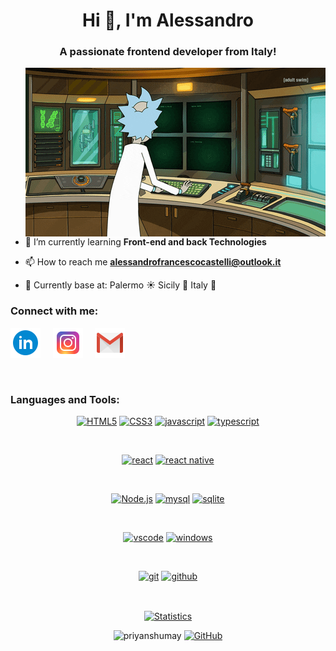 <h1 align="center">Hi 👋, I'm Alessandro</h1>
<h3 align="center">A passionate frontend developer from Italy!</h3><img align="right" alt="GIF" src="https://github.com/darshan-jain/darshan-jain/blob/master/rick.gif" />

- 🌱 I’m currently learning **Front-end and back Technologies**

- 📫 How to reach me **alessandrofrancescocastelli@outlook.it**

- 📍 Currently base at: Palermo ☀️ Sicily 🌊 Italy 🍝

<h3 align="left">Connect with me:</h3>
  <a href="https://www.linkedin.com/in/alessandro-f-castelli-5baa3a236/"><img src="https://github.com/sarthak77/sarthak77/blob/master/icons/icons8-linkedin-circled-48.png" alt="LinkedIn"></a> &nbsp; &nbsp;
  <a href="https://www.instagram.com/_alex_castel_/"><img src="https://github.com/sarthak77/sarthak77/blob/master/icons/icons8-instagram-48.png" alt="Instagram"></a> &nbsp; &nbsp;
  <a href="mailto:alessandrofrancescocastelli@outlook.it"><img src="https://github.com/sarthak77/sarthak77/blob/master/icons/icons8-gmail-48.png" alt="Gmail"></a> &nbsp; &nbsp;
</p><br>

<h3 align="left">Languages and Tools:</h3>

<p align="center">
<a href='#' target="_blank"><img alt='HTML5' src='https://img.shields.io/badge/HTML5-100000?style=for-the-badge&logo=HTML5&logoColor=FF5E00&labelColor=FFFFFF&color=FF5E00'/></a>
<a href='#' target="_blank"><img alt='CSS3' src='https://img.shields.io/badge/CSS3-100000?style=for-the-badge&logo=CSS3&logoColor=0066FF&labelColor=FFFFFF&color=0066FF'/></a>
<a href='#' target="_blank"><img alt='javascript' src='https://img.shields.io/badge/javascript-100000?style=for-the-badge&logo=javascript&logoColor=E4DC00&labelColor=FFFFFF&color=E4DC00'/></a>
<a href="#"><img src="https://img.shields.io/badge/Typescript-00AEFF.svg?style=for-the-badge&logo=typescript&logoColor=0768a8&labelColor=ffffff" alt="typescript"></a>
</p><br>

<p align="center">					    
<a href="#"><img src="https://img.shields.io/badge/react-61DAFB.svg?style=for-the-badge&logo=react&logoColor=61DAFB&labelColor=ffffff" alt="react"></a>
<a href="#"><img src="https://img.shields.io/badge/React Native-3aabe8.svg?style=for-the-badge&logo=react&logoColor=3aabe8&labelColor=ffffff" alt="react native"></a>
</p><br>

<p align="center">
<a href='#' target="_blank"><img alt='Node.js' src='https://img.shields.io/badge/Node.js-100000?style=for-the-badge&logo=Node.js&logoColor=21AD0E&labelColor=FFFFFF&color=21AD0E'/></a>
<a href="#"><img src="https://img.shields.io/badge/mysql-3aabe8.svg?style=for-the-badge&logo=mysql&logoColor=3aabe8&labelColor=ffffff" alt="mysql"></a>
<a href="#"><img src="https://img.shields.io/badge/sqlite-1daede.svg?style=for-the-badge&logo=sqlite&logoColor=1daede&labelColor=ffffff" alt="sqlite"></a>
</p><br>

<p align="center">
<a href="#"><img src="https://img.shields.io/badge/vscode-blue.svg?style=for-the-badge&logo=visual-studio-code&labelColor=ffffff&logoColor=blue" alt="vscode"></a>
<a href="#"><img src="https://img.shields.io/badge/windows-3795fa.svg?style=for-the-badge&logo=windows&logoColor=3795fa&labelColor=ffffff" alt="windows"></a>
</p><br>

<p align="center">
<a href="#"><img src="https://img.shields.io/badge/git-F05032.svg?style=for-the-badge&logo=git&logoColor=F05032&labelColor=ffffff" alt="git"></a>
<a href="#"><img src="https://img.shields.io/badge/github-black.svg?style=for-the-badge&logo=github&logoColor=black&labelColor=ffffff" alt="github"></a>
</p><br>

<p align="center">
<a href="https://github.com/priyanshumay">
<img align="center" src="https://github-readme-stats.vercel.app/api?username=AlexCastels&show_icons=true&title_color=fff&icon_color=79ff97&text_color=fefefe&bg_color=151515" alt="Statistics"/>
</a></p>

<p align="center">
 <img src="https://komarev.com/ghpvc/?username=AlexCastels" alt="priyanshumay" />
 <a href="https://github.com/AlexCastels"><img src="https://img.shields.io/github/followers/AlexCastels.svg?label=GitHub&style=social" alt="GitHub"></a>
</p>

